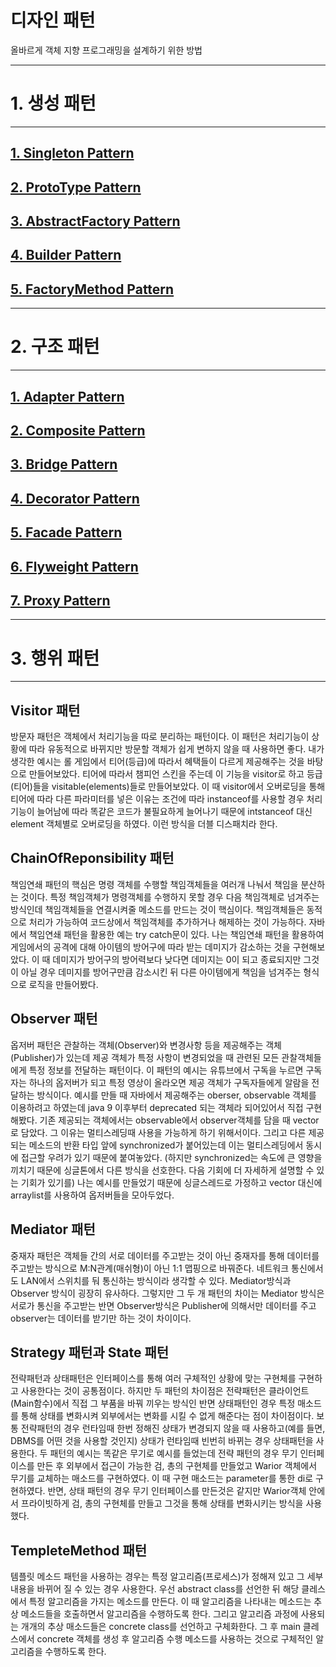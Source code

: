 # 디자인 패턴
올바르게 객체 지향 프로그래밍을 설계하기 위한 방법

-----------------------
# 1. 생성 패턴
-----------------------

## [1. Singleton Pattern](https://github.com/kyo705/Design-Pattern/blob/master/%EC%83%9D%EC%84%B1%20%ED%8C%A8%ED%84%B4/%EC%8B%B1%EA%B8%80%ED%86%A4%20%ED%8C%A8%ED%84%B4.md#singleton-%ED%8C%A8%ED%84%B4)  
## [2. ProtoType Pattern](https://github.com/kyo705/Design-Pattern/blob/master/%EC%83%9D%EC%84%B1%20%ED%8C%A8%ED%84%B4/%ED%94%84%EB%A1%9C%ED%86%A0%ED%83%80%EC%9E%85%20%ED%8C%A8%ED%84%B4.md#prototype-%ED%8C%A8%ED%84%B4)   
## [3. AbstractFactory Pattern](https://github.com/kyo705/Design-Pattern/blob/master/%EC%83%9D%EC%84%B1%20%ED%8C%A8%ED%84%B4/%EC%B6%94%EC%83%81%20%ED%8C%A9%ED%86%A0%EB%A6%AC%20%ED%8C%A8%ED%84%B4.md#abstractfactory-%ED%8C%A8%ED%84%B4)      
## [4. Builder Pattern](https://github.com/kyo705/Design-Pattern/blob/master/%EC%83%9D%EC%84%B1%20%ED%8C%A8%ED%84%B4/%EB%B9%8C%EB%8D%94%20%ED%8C%A8%ED%84%B4.md#builder-%ED%8C%A8%ED%84%B4)   
## [5. FactoryMethod Pattern](https://github.com/kyo705/Design-Pattern/blob/master/%EC%83%9D%EC%84%B1%20%ED%8C%A8%ED%84%B4/%ED%8C%A9%ED%86%A0%EB%A6%AC%20%EB%A9%94%EC%86%8C%EB%93%9C%20%ED%8C%A8%ED%84%B4.md#factorymethod-%ED%8C%A8%ED%84%B4)   
-----------------------
# 2. 구조 패턴
-----------------------
## [1. Adapter Pattern](https://github.com/kyo705/Design-Pattern/blob/master/%EA%B5%AC%EC%A1%B0%20%ED%8C%A8%ED%84%B4/%EC%96%B4%EB%8C%91%ED%84%B0%20%ED%8C%A8%ED%84%B4.md#adapter-%ED%8C%A8%ED%84%B4)   
## [2. Composite Pattern](https://github.com/kyo705/Design-Pattern/blob/master/%EA%B5%AC%EC%A1%B0%20%ED%8C%A8%ED%84%B4/%EC%BB%B4%ED%8F%AC%EC%A7%80%ED%8A%B8%20%ED%8C%A8%ED%84%B4.md#composite-%ED%8C%A8%ED%84%B4)   
## [3. Bridge Pattern](https://github.com/kyo705/Design-Pattern/blob/master/%EA%B5%AC%EC%A1%B0%20%ED%8C%A8%ED%84%B4/%EB%B8%8C%EB%A6%BF%EC%A7%80%20%ED%8C%A8%ED%84%B4.md#bridge-%ED%8C%A8%ED%84%B4)   
## [4. Decorator Pattern](https://github.com/kyo705/Design-Pattern/blob/master/%EA%B5%AC%EC%A1%B0%20%ED%8C%A8%ED%84%B4/%EB%8D%B0%EC%BD%94%EB%A0%88%EC%9D%B4%ED%84%B0%20%ED%8C%A8%ED%84%B4.md#decorator-%ED%8C%A8%ED%84%B4)   
## [5. Facade Pattern](https://github.com/kyo705/Design-Pattern/blob/master/%EA%B5%AC%EC%A1%B0%20%ED%8C%A8%ED%84%B4/%ED%8D%BC%EC%82%AC%EB%93%9C%20%ED%8C%A8%ED%84%B4.md#facade-%ED%8C%A8%ED%84%B4)   
## [6. Flyweight Pattern](https://github.com/kyo705/Design-Pattern/blob/master/%EA%B5%AC%EC%A1%B0%20%ED%8C%A8%ED%84%B4/%ED%94%8C%EB%9D%BC%EC%9D%B4%EC%9B%A8%EC%9D%B4%ED%8A%B8%20%ED%8C%A8%ED%84%B4.md#flyweight-%ED%8C%A8%ED%84%B4)   
## [7. Proxy Pattern](https://github.com/kyo705/Design-Pattern/blob/master/%EA%B5%AC%EC%A1%B0%20%ED%8C%A8%ED%84%B4/%ED%94%84%EB%A1%9D%EC%8B%9C%20%ED%8C%A8%ED%84%B4.md#proxy-%ED%8C%A8%ED%84%B4)   

-----------------------
# 3. 행위 패턴
-----------------------------------------


## Visitor 패턴
방문자 패턴은 객체에서 처리기능을 따로 분리하는 패턴이다. 이 패턴은 처리기능이 상황에 따라 유동적으로 바뀌지만 방문할 객체가 쉽게 변하지 않을 때 사용하면 좋다. 내가 생각한 예시는 롤 게임에서 티어(등급)에 따라서 혜택들이 다르게 제공해주는 것을 바탕으로 만들어보았다. 티어에 따라서 챔피언 스킨을 주는데 이 기능을 visitor로 하고 등급(티어)들을 visitable(elements)들로 만들어보았다. 이 때 visitor에서 오버로딩을 통해 티어에 따라 다른 파라미터를 넣은 이유는 조건에 따라 instanceof를 사용할 경우 처리기능이 늘어남에 따라 똑같은 코드가 불필요하게 늘어나기 때문에 intstanceof 대신 element 객체별로 오버로딩을 하였다. 이런 방식을 더블 디스패치라 한다.

## ChainOfReponsibility 패턴
책임연쇄 패턴의 핵심은 명령 객체를 수행할 책임객체들을 여러개 나눠서 책임을 분산하는 것이다. 특정 책임객체가 명령객체를 수행하지 못할 경우 다음 책임객체로 넘겨주는 방식인데 책임객체들을 연결시켜줄 메소드를 만드는 것이 핵심이다. 책임객체들은 동적으로 처리가 가능하여 코드상에서 책임객체를 추가하거나 해제하는 것이 가능하다. 자바에서 책임연쇄 패턴을 활용한 예는 try catch문이 있다. 나는 책임연쇄 패턴을 활용하여 게임에서의 공격에 대해 아이템의 방어구에 따라 받는 데미지가 감소하는 것을 구현해보았다. 이 때 데미지가 방어구의 방어력보다 낮다면 데미지는 0이 되고 종료되지만 그것이 아닐 경우 데미지를 방어구만큼 감소시킨 뒤 다른 아이템에게 책임을 넘겨주는 형식으로 로직을 만들어봤다.

## Observer 패턴
옵저버 패턴은 관찰하는 객체(Observer)와 변경사항 등을 제공해주는 객체(Publisher)가 있는데 제공 객체가 특정 사항이 변경되었을 때 관련된 모든 관찰객체들에게 특정 정보를 전달하는 패턴이다. 이 패턴의 예시는 유튜브에서 구독을 누르면 구독자는 하나의 옵저버가 되고 특정 영상이 올라오면 제공 객체가 구독자들에게 알람을 전달하는 방식이다. 예시를 만들 때 자바에서 제공해주는 oberser, observable 객체를 이용하려고 하였는데 java 9 이후부터 deprecated 되는 객체라 되어있어서 직접 구현해봤다. 기존 제공되는 객체에서는 observable에서 observer객체를 담을 때 vector로 담았다. 그 이유는 멀티스레딩때 사용을 가능하게 하기 위해서이다. 그리고 다른 제공되는 메소드의 반환 타입 앞에 synchronized가 붙어있는데 이는 멀티스레딩에서 동시에 접근할 우려가 있기 때문에 붙여놓았다. (하지만 synchronized는 속도에 큰 영향을 끼치기 때문에 싱글톤에서 다른 방식을 선호한다. 다음 기회에 더 자세하게 설명할 수 있는 기회가 있기를) 나는 예시를 만들었기 때문에 싱글스레드로 가정하고 vector 대신에 arraylist를 사용하여 옵저버들을 모아두었다.

## Mediator 패턴
중재자 패턴은 객체들 간의 서로 데이터를 주고받는 것이 아닌 중재자를 통해 데이터를 주고받는 방식으로 M:N관계(매쉬형)이 아닌 1:1 맵핑으로 바꿔준다. 네트워크 통신에서도 LAN에서 스위치를 둬 통신하는 방식이라 생각할 수 있다. Mediator방식과 Observer 방식이 굉장히 유사하다. 그렇지만 그 두 개 패턴의 차이는 Mediator 방식은 서로가 통신을 주고받는 반면 Observer방식은 Publisher에 의해서만 데이터를 주고 observer는 데이터를 받기만 하는 것이 차이이다.

## Strategy 패턴과 State 패턴
전략패턴과 상태패턴은 인터페이스를 통해 여러 구체적인 상황에 맞는 구현체를 구현하고 사용한다는 것이 공통점이다. 하지만 두 패턴의 차이점은 전략패턴은 클라이언트(Main함수)에서 직접 그 부품을 바꿔 끼우는 방식인 반면 상태패턴인 경우 특정 매소드를 통해 상태를 변화시켜 외부에서는 변화를 시킬 수 없게 해준다는 점이 차이점이다. 보통 전략패턴의 경우 런타임때 한번 정해진 상태가 변경되지 않을 때 사용하고(예를 들면, DBMS를 어떤 것을 사용할 것인지) 상태가 런타임때 빈번히 바뀌는 경우 상태패턴을 사용한다. 두 패턴의 예시는 똑같은 무기로 예시를 들었는데 전략 패턴의 경우 무기 인터페이스를 만든 후 외부에서 접근이 가능한 검, 총의 구현체를 만들었고 Warior 객체에서 무기를 교체하는 매소드를 구현하였다. 이 때 구현 매소드는 parameter를 통한 di로 구현하였다. 반면, 상태 패턴의 경우 무기 인터페이스를 만든것은 같지만 Warior객체 안에서 프라이빗하게 검, 총의 구현체를 만들고 그것을 통해 상태를 변화시키는 방식을 사용했다.

## TempleteMethod 패턴
템플릿 메소드 패턴을 사용하는 경우는 특정 알고리즘(프로세스)가 정해져 있고 그 세부 내용을 바뀌어 질 수 있는 경우 사용한다. 우선 abstract class를 선언한 뒤 해당 클레스에서 특정 알고리즘을 가지는 메소드를 만든다. 이 때 알고리즘을 나타내는 메소드는 추상 메소드들을 호출하면서 알고리즘을 수행하도록 한다. 그리고 알고리즘 과정에 사용되는 개개의 추상 매소드들은 concrete class를 선언하고 구체화한다. 그 후 main 클레스에서 concrete 객체를 생성 후 알고리즘 수행 메소드를 사용하는 것으로 구체적인 알고리즘을 수행하도록 한다.
